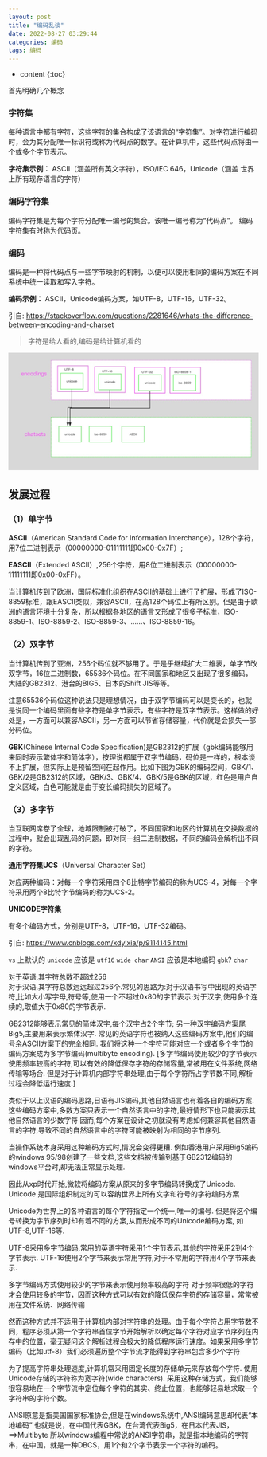 ```yaml
---
layout: post
title: "编码乱谈"
date: 2022-08-27 03:29:44
categories: 编码
tags: 编码
---
```


* content
{:toc}


首先明确几个概念

### **字符集**
每种语言中都有字符，这些字符的集合构成了该语言的“字符集”。对字符进行编码时，会为其分配唯一标识符或称为代码点的数字。在计算机中，这些代码点将由一个或多个字节表示。

**字符集示例：** ASCII（涵盖所有英文字符），ISO/IEC 646，Unicode（涵盖
世界上所有现存语言的字符）

### **编码字符集**
编码字符集是为每个字符分配唯一编号的集合。该唯一编号称为“代码点”。
编码字符集有时称为代码页。

### **编码**
编码是一种将代码点与一些字节映射的机制，以便可以使用相同的编码方案在不同系统中统一读取和写入字符。

**编码示例：** ASCII，Unicode编码方案，如UTF-8，UTF-16，UTF-32。

引自: https://stackoverflow.com/questions/2281646/whats-the-difference-between-encoding-and-charset

>字符是给人看的,编码是给计算机看的

![](/assets/HLOXV.png)

## 发展过程
### （1）单字节

**ASCII**（American Standard Code for Information Interchange），128个字符，用7位二进制表示（00000000-01111111即0x00-0x7F）;

**EASCII**（Extended ASCII）,256个字符，用8位二进制表示（00000000-11111111即0x00-0xFF）。

当计算机传到了欧洲，国际标准化组织在ASCII的基础上进行了扩展，形成了ISO-8859标准，跟EASCII类似，兼容ASCII，在高128个码位上有所区别。但是由于欧洲的语言环境十分复杂，所以根据各地区的语言又形成了很多子标准，ISO-8859-1、ISO-8859-2、ISO-8859-3、……、ISO-8859-16。
 
### （2）双字节
当计算机传到了亚洲，256个码位就不够用了。于是乎继续扩大二维表，单字节改双字节，16位二进制数，65536个码位。在不同国家和地区又出现了很多编码，大陆的GB2312、港台的BIG5、日本的Shift JIS等等。
 
注意65536个码位这种说法只是理想情况，由于双字节编码可以是变长的，也就是说同一个编码里面有些字符是单字节表示，有些字符是双字节表示。这样做的好处是，一方面可以兼容ASCII，另一方面可以节省存储容量，代价就是会损失一部分码位。
 
**GBK**(Chinese Internal Code Specification)是GB2312的扩展（gbk编码能够用来同时表示繁体字和简体字），按理说都属于双字节编码，码位是一样的，根本谈不上扩展，但实际上是预留空间在起作用。比如下图为GBK的编码空间，GBK/1、GBK/2是GB2312的区域，GBK/3、GBK/4、GBK/5是GBK的区域，红色是用户自定义区域，白色可能就是由于变长编码损失的区域了。


### （3）多字节

当互联网席卷了全球，地域限制被打破了，不同国家和地区的计算机在交换数据的过程中，就会出现乱码的问题，即对同一组二进制数据，不同的编码会解析出不同的字符。

**通用字符集UCS**（Universal Character Set）

对应两种编码：对每一个字符采用四个8比特字节编码的称为UCS-4，对每一个字符采用两个8比特字节编码的称为UCS-2。

**UNICODE字符集**

有多个编码方式，分别是UTF-8，UTF-16，UTF-32编码。

引自: https://www.cnblogs.com/xdyixia/p/9114145.html


``vs`` 上默认的 ``unicode`` 应该是 ``utf16`` ``wide char``
``ANSI`` 应该是本地编码 ``gbk``? ``char``



对于英语,其字符总数不超过256	
对于汉语,其字符总数远远超过256个.常见的思路为:对于汉语书写中出现的英语字符,比如大小写字母,符号等,使用一个不超过0x80的字节表示;对于汉字,使用多个连续的,取值大于0x80的字节表示.

GB2312能够表示常见的简体汉字,每个汉字占2个字节;
另一种汉字编码方案尾Big5,主要用来表示繁体汉字.
常见的英语字符也被纳入这些编码方案中,他们的编号余ASCII方案下的完全相同.
我们将这种一个字符可能对应一个或者多个字节的编码方案成为多字节编码(multibyte encoding).
[多字节编码使用较少的字节表示使用频率较高的字符,可以有效的降低保存字符的存储容量,常被用在文件系统,网络传输等场合.
但是对于计算机内部字符串处理,由于每个字符所占字节数不同,解析过程会降低运行速度.]

类似于以上汉语的编码思路,日语有JIS编码,其他自然语言也有着各自的编码方案.这些编码方案中,多数方案只表示一个自然语言中的字符,最好情形下也只能表示其他自然语言的少数字符
因而,每个方案在设计之初就没有考虑如何兼容其他自然语言的字符,导致不同的自然语言中的字符可能被映射为相同的字节序列.

当操作系统本身采用这种编码方式时,情况会变得更糟.
例如香港用户采用Big5编码的windows 95/98创建了一些文档,这些文档被传输到基于GB2312编码的windows平台时,却无法正常显示处理.


因此从xp时代开始,微软将编码方案从原来的多字节编码转换成了Unicode.
Unicode 是国际组织制定的可以容纳世界上所有文字和符号的字符编码方案

Unicode为世界上的各种语言的每个字符指定一个统一,唯一的编号.
但是将这个编号转换为字节序列时却有着不同的方案,从而形成不同的Unicode编码方案,
如UTF-8,UTF-16等.

UTF-8采用多字节编码,常用的英语字符采用1个字节表示,其他的字符采用2到4个字节表示.
UTF-16使用2个字节来表示常用字符,对于不常用的字符用4个字节来表示.

多字节编码方式使用较少的字节来表示使用频率较高的字符
对于频率很低的字符才会使用较多的字节，因而这种方式可以有效的降低保存字符的存储容量，常常被用在文件系统、网络传输

然而这种方式并不适用于计算机内部对字符串的处理。由于每个字符占用字节数不同，程序必须从第一个字符串首位字节开始解析以确定每个字符对应字节序列在内存中的位置，毫无疑问这个解析过程会极大的降低程序运行速度。如果采用多字节编码（比如utf-8）我们必须遍历整个字节流才能得到字符串包含多少个字符


为了提高字符串处理速度,计算机常采用固定长度的存储单元来存放每个字符.
使用Unicode存储的字符称为宽字符(wide characters).
采用这种存储方式，我们能够很容易地在一个字节流中定位每个字符的其实、终止位置，也能够轻易地求取一个字符串的字符个数。

ANSI原意是指美国国家标准协会,但是在windows系统中,ANSI编码意思却代表“本地编码”
也就是说，在中国代表GBK，在台湾代表Big5，在日本代表JIS，==>Multibyte
所以windows编程中常说的ANSI字符串，就是指本地编码的字符串，在中国，就是一种DBCS，用1个和2个字节表示一个字符的编码。